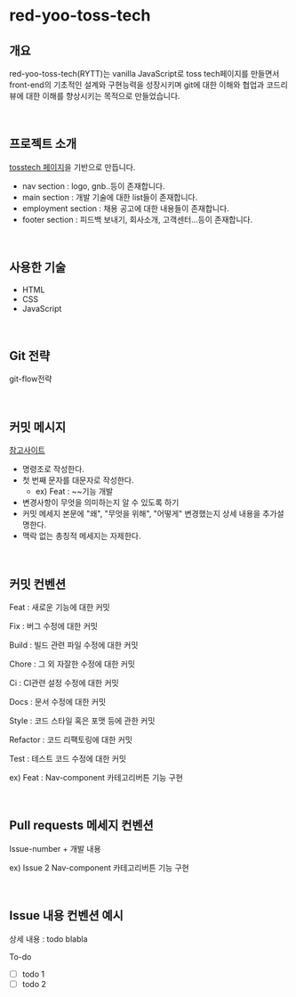 # red-yoo-toss-tech

## 개요
red-yoo-toss-tech(RYTT)는 vanilla JavaScript로 toss tech페이지를 만들면서 front-end의 기초적인 설계와 구현능력을 성장시키며 git에 대한 이해와 협업과 코드리뷰에 대한 이해를 향상시키는 목적으로 만들었습니다.

<br>

## 프로젝트 소개

[tosstech 페이지](https://toss.tech/tech)을 기반으로 만듭니다.

- nav section : logo, gnb..등이 존재합니다.
- main section : 개발 기술에 대한 list들이 존재합니다.
- employment section : 채용 공고에 대한 내용들이 존재합니다.
- footer section : 피드백 보내기, 회사소개, 고객센터...등이 존재합니다.

<br>


## 사용한 기술

- HTML
- CSS
- JavaScript

<br>


## Git 전략
git-flow전략

<br>

## 커밋 메시지 
[참고사이트](https://github.com/RomuloOliveira/commit-messages-guide/blob/master/README_ko-KR.md)

- 명령조로 작성한다.
- 첫 번째 문자를 대문자로 작성한다.
  - ex) Feat : ~~기능 개발
- 변경사항이 무엇을 의미하는지 알 수 있도록 하기
- 커밋 메세지 본문에 "왜", "무엇을 위해", "어떻게" 변경했는지 상세 내용을 추가설명한다.
- 맥락 없는 총칭적 메세지는 자제한다.

<br>

## 커밋 컨벤션
Feat : 새로운 기능에 대한 커밋

Fix : 버그 수정에 대한 커밋

Build : 빌드 관련 파일 수정에 대한 커밋

Chore : 그 외 자잘한 수정에 대한 커밋

Ci : CI관련 설정 수정에 대한 커밋

Docs : 문서 수정에 대한 커밋

Style : 코드 스타일 혹은 포맷 등에 관한 커밋

Refactor :  코드 리팩토링에 대한 커밋

Test : 테스트 코드 수정에 대한 커밋

ex) Feat : Nav-component 카테고리버튼 기능 구현

<br>

## Pull requests 메세지 컨벤션
Issue-number + 개발 내용

ex) Issue 2 Nav-component 카테고리버튼 기능 구현

<br>

## Issue 내용 컨벤션 예시

상세 내용 : todo blabla

To-do
- [ ] todo 1
- [ ] todo 2
